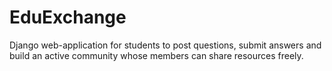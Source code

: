 # EduExchange

Django web-application for students to post questions, submit answers and build an active community whose members can share resources freely.
